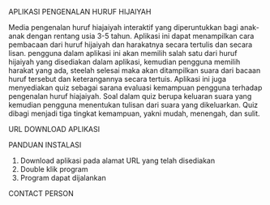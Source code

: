 APLIKASI PENGENALAN HURUF HIJAIYAH

Media pengenalan huruf hiajaiyah interaktif yang diperuntukkan bagi anak-anak dengan rentang usia 3-5 tahun.
Aplikasi ini dapat menampilkan cara pembacaan dari huruf hijaiyah dan harakatnya secara tertulis dan secara lisan.
pengguna dalam aplikasi ini akan memilih salah satu dari huruf hijaiyah yang disediakan dalam aplikasi, kemudian pengguna memilih harakat yang ada, steelah selesai maka akan ditampilkan suara dari bacaan huruf tersebut dan keterangannya secara tertuis.
Aplikasi ini juga menyediakan quiz sebagai sarana evaluasi kemampuan pengguna terhadap pengenalan huruf hiajaiyah.
Soal dalam quiz berupa keluaran suara yang kemudian pengguna menentukan tulisan dari suara yang dikeluarkan. Quiz dibagi menjadi tiga tingkat kemampuan, yakni mudah, menengah, dan sulit.

URL DOWNLOAD APLIKASI


PANDUAN INSTALASI

1. Download aplikasi pada alamat URL yang telah disediakan
2. Double klik program
3. Program dapat dijalankan


CONTACT PERSON
